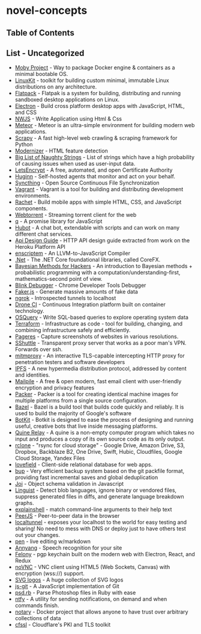 # novel-concepts

## Table of Contents



## List - Uncategorized


- [Moby Project](https://mobyproject.org/) - Way to package Docker engine & containers as a minimal bootable OS.
- [LinuxKit](https://github.com/linuxkit/linuxkit) - toolkit for building custom minimal, immutable Linux distributions on any architecture. 
- [Flatpack](https://github.com/flatpak/flatpak) - Flatpak is a system for building, distributing and running sandboxed desktop applications on Linux.
- [Electron](https://github.com/electron/electron) - Build cross platform desktop apps with JavaScript, HTML, and CSS
- [NWJS](https://nwjs.io/) - Write Application using Html & Css
- [Meteor](https://github.com/meteor/meteor) - Meteor is an ultra-simple environment for building modern web applications.
- [Scrapy](https://github.com/scrapy/scrapy) - A fast high-level web crawling & scraping framework for Python
- [Modernizer](https://github.com/Modernizr/Modernizr) - HTML feature detection
- [Big List of Naughty Strings](https://github.com/minimaxir/big-list-of-naughty-strings) - List of strings which have a high probability of causing issues when used as user-input data.
- [LetsEncrypt](https://letsencrypt.org/) - A free, automated, and open Certificate Authority
- [Huginn](https://github.com/cantino/huginn) - Self-hosted agents that monitor and act on your behalf.
- [Syncthing](https://github.com/syncthing/syncthing) - Open Source Continuous File Synchronization
- [Vagrant](https://github.com/mitchellh/vagrant) - Vagrant is a tool for building and distributing development environments.
- [Rachet](https://github.com/twbs/ratchet) - Build mobile apps with simple HTML, CSS, and JavaScript components.
- [Webtorrent](https://github.com/webtorrent/webtorrent) - Streaming torrent client for the web
- [q](https://github.com/kriskowal/q) - A promise library for JavaScript
- [Hubot](https://github.com/github/hubot) - A chat bot, extendable with scripts and can work on many different chat services.
- [Api Design Guide](https://github.com/interagent/http-api-design) - HTTP API design guide extracted from work on the Heroku Platform API
- [enscriptem](https://github.com/kripken/emscripten) - An LLVM-to-JavaScript Compiler
- [.Net](https://github.com/Microsoft/dotnet) - The .NET Core foundational libraries, called CoreFX.
- [Bayesian Methods for Hackers](https://github.com/CamDavidsonPilon/Probabilistic-Programming-and-Bayesian-Methods-for-Hackers) - An introduction to Bayesian methods + probabilistic programming with a computation/understanding-first, mathematics-second point of view.
- [Blink Debugger](https://www.chromium.org/blink) - Chrome Developer Tools Debugger
- [Faker.js](https://github.com/Marak/faker.js) - Generate massive amounts of fake data
- [ngrok](https://github.com/inconshreveable/ngrok) - Introspected tunnels to localhost
- [Drone CI](https://github.com/drone/drone) - Continuous Integration platform built on container technology. 
- [OSQuery](https://github.com/facebook/osquery) - Write SQL-based queries to explore operating system data
- [Terraform](https://github.com/hashicorp/terraform) - Infrastructure as code - tool for building, changing, and combining infrastructure safely and efficiently.
- [Pageres](https://github.com/sindresorhus/pageres) - Capture screenshots of websites in various resolutions.
- [SShuttle](https://github.com/apenwarr/sshuttle) - Transparent proxy server that works as a poor man's VPN. Forwards over ssh. 
- [mitmproxy](https://github.com/mitmproxy/mitmproxy) - An interactive TLS-capable intercepting HTTP proxy for penetration testers and software developers
- [IPFS](https://github.com/ipfs/ipfs) - A new hypermedia distribution protocol, addressed by content and identities. 
- [Mailpile](https://github.com/mailpile/Mailpile) - A free & open modern, fast email client with user-friendly encryption and privacy features
- [Packer](https://github.com/hashicorp/packer) - Packer is a tool for creating identical machine images for multiple platforms from a single source configuration.
- [Bazel](https://github.com/bazelbuild/bazel) - Bazel is a build tool that builds code quickly and reliably. It is used to build the majority of Google's software
- [BotKit](https://github.com/howdyai/botkit) - Botkit is designed to ease the process of designing and running useful, creative bots that live inside messaging platforms.
- [Quine Relay](https://github.com/mame/quine-relay) - A quine is a non-empty computer program which takes no input and produces a copy of its own source code as its only output.
- [rclone](https://github.com/ncw/rclone) - "rsync for cloud storage" - Google Drive, Amazon Drive, S3, Dropbox, Backblaze B2, One Drive, Swift, Hubic, Cloudfiles, Google Cloud Storage, Yandex Files
- [lovefield](https://github.com/google/lovefield) - Client-side relational database for web apps. 
- [bup](https://github.com/bup/bup) - Very efficient backup system based on the git packfile format, providing fast incremental saves and global deduplication
- [Joi](https://github.com/hapijs/joi) - Object schema validation in Javascript
- [Linguist](https://github.com/github/linguist) - Detect blob languages, ignore binary or vendored files, suppress generated files in diffs, and generate language breakdown graphs.
- [explainshell](https://github.com/idank/explainshell) - match command-line arguments to their help text
- [PeerJS](https://github.com/peers/peerjs) - Peer-to-peer data in the browser
- [localtunnel](https://github.com/localtunnel/localtunnel) - exposes your localhost to the world for easy testing and sharing! No need to mess with DNS or deploy just to have others test out your changes.
- [pen](https://github.com/sofish/pen) - live editing w/markdown
- [Annyang](https://github.com/TalAter/annyang) - Speech recognition for your site
- [Felony](https://github.com/henryboldi/felony) - pgp keychain built on the modern web with Electron, React, and Redux
- [noVNC](https://github.com/novnc/noVNC) - VNC client using HTML5 (Web Sockets, Canvas) with encryption (wss://) support.
- [SVG logos](https://github.com/gilbarbara/logos) - A huge collection of SVG logos
- [js-git](https://github.com/creationix/js-git) - A JavaScript implementation of Git
- [psd.rb](https://github.com/layervault/psd.rb) - Parse Photoshop files in Ruby with ease
- [ntfy](https://github.com/dschep/ntfy) - A utility for sending notifications, on demand and when commands finish.
- [notary](https://github.com/docker/notary) - Docker project that allows anyone to have trust over arbitrary collections of data
- [cfssl](https://github.com/cloudflare/cfssl) - Cloudflare's PKI and TLS toolkit 



